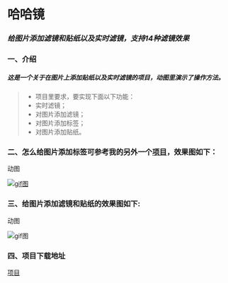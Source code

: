 # 哈哈镜
### ***给图片添加滤镜和贴纸以及实时滤镜，支持14种滤镜效果***


### 一、介绍
##### 这是一个关于在图片上添加贴纸以及实时滤镜的项目，动图里演示了操作方法。

>+ 项目里要求，要实现下面以下功能：
>+ 实时滤镜；
>+ 对图片添加滤镜；
>+ 对图片添加标签；
>+ 对图片添加贴纸。

### 二、怎么给图片添加标签可参考我的另外一个[项目](https://github.com/wangyingbo/YBTagViewLib)，效果图如下：

动图

[![gif图](https://raw.githubusercontent.com/wangyingbo/YBTagViewLib/master/gif.gif)](https://github.com/wangyingbo/YBTagViewLib/archive/master.zip)


### 三、给图片添加滤镜和贴纸的效果图如下:

动图

![gif图](https://raw.githubusercontent.com/wangyingbo/YBPasterImage/master/gif.gif)

### 四、项目下载地址
[项目](https://github.com/menghengmen/---)

